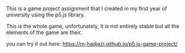 This is a game project assignment that I created in my first year of university using the p5.js library.  

This is the whole game, unfortunately, It is not entirely stable but all the elements of the game are 
their.

you can try it out here: https://m-hadjazi.github.io/p5.js-game-project/
